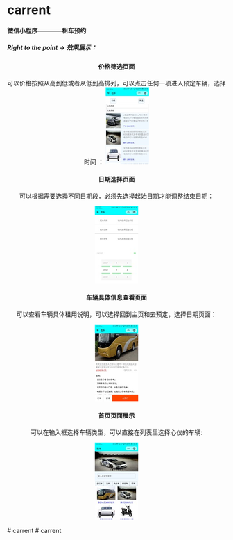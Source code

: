 # carrent
#### 微信小程序————租车预约
##### Right to the point -> 效果展示：<br>
<div align = "center">
<h4>价格筛选页面</h4>

可以价格按照从高到低或者从低到高排列，可以点击任何一项进入预定车辆，选择时间 ：
![pricepage](https://github.com/Fatty-Fish/carrent/raw/master/images/1.jpg)
<h4>日期选择页面</h4>

可以根据需要选择不同日期段，必须先选择起始日期才能调整结束日期：

![dateadjust](https://github.com/Fatty-Fish/carrent/raw/master/images/2.jpg)

<h4>车辆具体信息查看页面</h4>

可以查看车辆具体租用说明，可以选择回到主页和去预定，选择日期页面：

![carintro](https://github.com/Fatty-Fish/carrent/raw/master/images/3.jpg)
<!-- <img src = "https://github.com/Fatty-Fish/carrent/raw/master/images/3.jpg" width = "300px" height = "500px" align=center/> -->

<h4>首页页面展示</h4>

可以在输入框选择车辆类型，可以直接在列表里选择心仪的车辆:

![cartype](https://github.com/Fatty-Fish/carrent/raw/master/images/4.jpg)
<!-- <img src = "https://github.com/Fatty-Fish/carrent/raw/master/images/4.jpg" width = "300px" height = "500px" align=center/> -->
 
</div>
# carrent
# carrent
